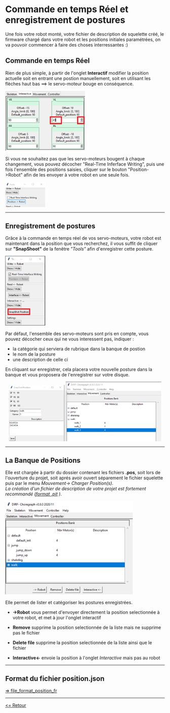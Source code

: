 # Commande en temps Réel et enregistrement de postures

Une fois votre robot monté, votre fichier de description de squelette créé, le firmware chargé dans votre robot et les positions initiales paramétrées, on va pouvoir commencer à faire des choses interressantes :)

## Commande en temps Réel

Rien de plus simple, à partir de l'onglet **Interactif** modifier la position actuelle soit en entrant une postion manuellement, soit en utilisant les flèches haut bas ==> le servo-moteur bouge en conséquence.

<img alt="change_pos" width="50%" src="./img_doc1_change_pos.png" />

Si vous ne souhaitez pas que les servo-moteurs bougent à chaque changement, vous pouvez décocher "Real-Time Inferface Writing", puis une fois l'ensemble des positions saisies, cliquer sur le bouton "Position->Robot" afin de les envoyer à votre robot en une seule fois.

<img alt="not_real_time" width="25%" src="./img_doc2_not_real_time.png" />

---

## Enregistrement de postures

Grâce à la commande en temps réel de vos servo-moteurs, votre robot est maintenant dans la position que vous recherchez, il vous suffit de cliquer sur **"SnapShoot"** de la fenêtre *"Tools"* afin d'enregistrer cette posture.  

<img alt="SnapShhot" width="25%" src="./img_doc10_snapshoot.png" />

Par défaut, l'ensemble des servo-moteurs sont pris en compte, vous pouvez décocher ceux qui ne vous interessent pas, indiquer :  

- la catégorie qui serviera de rubrique dans la banque de postion
- le nom de la posture
- une description de celle ci

En cliquant sur enregistrer, cela placera votre nouvelle posture dans la banque et vous proposera de l'enregistrer sur votre disque.

<div align="center"><img alt="SnapShoot.win" width="35%" src="./img_doc11_snapshoot_win.png" />&nbsp;<img alt="positions.Bank" width="60%" src="./img_doc12_positions_bank.png" /></div>

---

## La Banque de Positions

Elle est chargée à partir du dossier contenant les fichiers **.pos**, soit lors de l'ouverture du projet, soit aprés avoir ouvert séparement le fichier squelette puis par le menu *Mouvement-> Charger Position(s)*.  
*La création d'un fichier de description de votre projet est fortement recommandé ([format .pjt](../projet/file_format_project_fr.md) )*.  

<img alt="positions.Bank" width="80%" src="./img_doc20_positions_bank.png" />

Elle permet de lister et catégoriser les postures enregistrées.

- **->Robot** vous permet d'envoyer directement la position selectionnée à votre robot, et met à jour l'onglet interactif

- **Remove** supprime la position selectionnée de la liste mais ne supprime pas le fichier  

- **Delete file** supprime la position selectionnée de la liste ainsi que le fichier

- **Interactive<-** envoie la position à l'onglet *Interactive* mais pas au robot

---

## Format du fichier position.json

[=> file_format_position_fr](./file_format_position_fr.md)

---

[<= Retour](../../README_fr.md#position)
